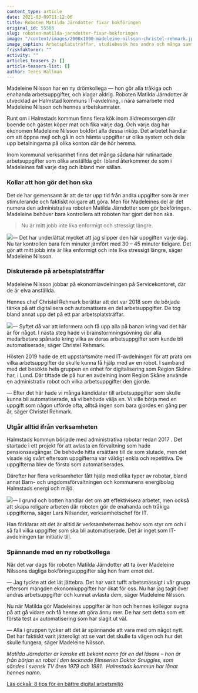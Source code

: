 ```yaml
---
content_type: article
date: 2021-03-09T11:12:06
title: Roboten Matilda Järndotter fixar bokföringen
original_id: 55508
slug: roboten-matilda-jarndotter-fixar-bokforingen
image: "/content/images/2000x1000-madeleine-nilsson-christel-rehmark.jpg"
image_caption: Arbetsplatsträffar, studiebesök hos andra och många samtal med Halmstads kommuns IT-avdelning — så tog de fram roboten Matilda Järndotter, berättar Madeleine Nilsson och hennes chef Christel Rehmark.
friskfaktorer: ""
activity: ""
articles_teasers_2: []
article-teasers-list: []
author: Teres Hallman
---
```


Madeleine Nilsson har en ny drömkollega — hon gör alla tråkiga och enahanda arbetsuppgifter, och klagar aldrig. Roboten Matilda Järndotter är utvecklad av Halmstad kommuns IT-avdelning, i nära samarbete med Madeleine Nilsson och hennes arbetskamrater.

Runt om i Halmstads kommun finns flera kök inom äldreomsorgen där boende och gäster köper mat och fika varje dag. Och varje dag har ekonomen Madeleine Nilsson bokfört alla dessa inköp. Det arbetet handlar om att öppna mejl och gå in och hämta uppgifter ur olika system och dela upp betalningarna på olika konton där de hör hemma.

Inom kommunal verksamhet finns det många sådana här rutinartade arbetsuppgifter som olika anställda gör. Ibland återkommer de som i Madeleines fall varje dag och ibland mer sällan.

### Kollar att hon gör det hon ska

Det de har gemensamt är att de tar upp tid från andra uppgifter som är mer stimulerande och faktiskt roligare att göra. Men för Madeleines del är det numera den administrativa roboten Matilda Järndotter som gör bokföringen. Madeleine behöver bara kontrollera att roboten har gjort det hon ska.

> Nu är mitt jobb inte lika enformigt och stressigt längre.

[![](https://www.suntarbetsliv.se/wp-content/uploads/2021/03/200x220-madeleine-nilsson2.jpg)](https://www.suntarbetsliv.se/wp-content/uploads/2021/03/200x220-madeleine-nilsson2.jpg)— Det har underlättat mycket att jag slipper den här uppgiften varje dag. Nu tar kontrollen bara fem minuter jämfört med 30 – 45 minuter tidigare. Det gör att mitt jobb inte är lika enformigt och inte lika stressigt längre, säger Madeleine Nilsson.

### Diskuterade på arbetsplatsträffar

Madeleine Nilsson jobbar på ekonomiavdelningen på Servicekontoret, där de är elva anställda.

Hennes chef Christel Rehmark berättar att det var 2018 som de började tänka på att digitalisera och automatisera en del arbetsuppgifter. De tog bland annat upp det på ett par arbetsplatsträffar.

[![](https://www.suntarbetsliv.se/wp-content/uploads/2021/03/200x220-christel-rehmark.jpg)](https://www.suntarbetsliv.se/wp-content/uploads/2021/03/200x220-christel-rehmark.jpg)— Syftet då var att informera och få upp alla på banan kring vad det här är för något. I nästa steg hade vi brainstormningsövning där alla medarbetare spånade kring vilka av deras arbetsuppgifter som kunde bli automatiserade, säger Christel Rehmark.

Hösten 2019 hade de ett uppstartsmöte med IT-avdelningen för att prata om vilka arbetsuppgifter de skulle kunna få hjälp med av en robot. I samband med det besökte hela gruppen en enhet för digitalisering som Region Skåne har, i Lund. Där tittade de på hur en avdelning inom Region Skåne använde en administrativ robot och vilka arbetsuppgifter den gjorde.

— Efter det här hade vi många kandidater till arbetsuppgifter som skulle kunna bli automatiserade, så vi behövde välja en. Vi ville börja med en uppgift som någon utförde ofta, alltså ingen som bara gjordes en gång per år, säger Christel Rehmark.

### Utgår alltid ifrån verksamheten

Halmstads kommun började med administrativa robotar redan 2017 . Det startade i ett projekt för att avlasta en förvaltning som hade pensionsavgångar. De behövde hitta ersättare till de som slutade, men det visade sig svårt eftersom uppgifterna var väldigt enkla och repetitiva. De uppgifterna blev de första som automatiserades.

Därefter har flera verksamheter fått hjälp med olika typer av robotar, bland annat Barn- och ungdomsförvaltningen och kommunens energibolag Halmstads energi och miljö.

[![](https://www.suntarbetsliv.se/wp-content/uploads/2021/03/200x220-lars-nilsander.jpg)](https://www.suntarbetsliv.se/wp-content/uploads/2021/03/200x220-lars-nilsander.jpg)— I grund och botten handlar det om att effektivisera arbetet, men också att skapa roligare arbeten där roboten gör de enahanda och tråkiga uppgifterna, säger Lars Nilsander, verksamhetschef för IT.

Han förklarar att det är alltid är verksamheternas behov som styr om och i så fall vilka uppgifter som ska bli automatiserade. Det är inget som IT-avdelningen tar initiativ till.

### Spännande med en ny robotkollega

När det var dags för roboten Matilda Järndotter att ta över Madeleine Nilssons dagliga bokföringsuppgifter såg hon fram emot det.

— Jag tyckte att det lät jättebra. Det har varit tufft arbetsmässigt i vår grupp eftersom mängden ekonomiuppgifter har ökat för oss. Nu har jag tagit över andras arbetsuppgifter och kunnat avlasta dem, säger Madeleine Nilsson.

Nu när Matilda gör Madeleines uppgifter är hon och hennes kollegor sugna på att gå vidare och få henne att göra ännu mer. De har sett detta som ett första test av automatisering som har slagit ut väl.

— Alla i gruppen tycker att det är spännande att vara med om något nytt. Det har faktiskt varit jätteroligt att se vart det skulle ta vägen och hur det skulle fungera, säger Madeleine Nilsson.

_Matilda Järndotter är kanske ett bekant namn för en del läsare – hon är från början en robot i den tecknade filmserien Doktor Snuggles, som sändes i svensk TV åren 1979 och 1981.  Halmstads kommun har lånat hennes namn._

[Läs också: 8 tips för en bättre digital arbetsmiljö](https://www.suntarbetsliv.se/rapporterat/8-tips-for-battre-digital-arbetsmiljo/)
